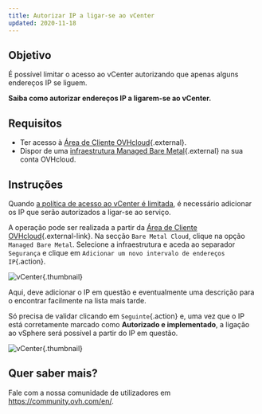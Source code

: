 ```yaml
---
title: Autorizar IP a ligar-se ao vCenter
updated: 2020-11-18
---
```


## Objetivo

É possível limitar o acesso ao vCenter autorizando que apenas alguns endereços IP se liguem. 

**Saiba como autorizar endereços IP a ligarem-se ao vCenter.**

## Requisitos

* Ter acesso à [Área de Cliente OVHcloud](https://www.ovh.com/auth/?action=gotomanager&from=https://www.ovh.pt/&ovhSubsidiary=pt){.external}.
* Dispor de uma [infraestrutura Managed Bare Metal](https://www.ovhcloud.com/pt/managed-bare-metal/){.external} na sua conta OVHcloud.

## Instruções

Quando [a política de acesso ao vCenter é limitada](vcenter-modify-access-policy1.), é necessário adicionar os IP que serão autorizados a ligar-se ao serviço.

A operação pode ser realizada a partir da [Área de Cliente OVHcloud](https://www.ovh.com/auth/?action=gotomanager&from=https://www.ovh.pt/&ovhSubsidiary=pt){.external-link}. Na secção `Bare Metal Cloud`, clique na opção `Managed Bare Metal`. Selecione a infraestrutura e aceda ao separador `Segurança` e clique em `Adicionar um novo intervalo de endereços IP`{.action}.

![vCenter](restrictIP.png){.thumbnail}

Aqui, deve adicionar o IP em questão e eventualmente uma descrição para o encontrar facilmente na lista mais tarde.

Só precisa de validar clicando em `Seguinte`{.action} e, uma vez que o IP está corretamente marcado como **Autorizado e implementado**, a ligação ao vSphere será possível a partir do IP em questão.

![vCenter](restrictIP2.JPG){.thumbnail}

## Quer saber mais?

Fale com a nossa comunidade de utilizadores em <https://community.ovh.com/en/>.
